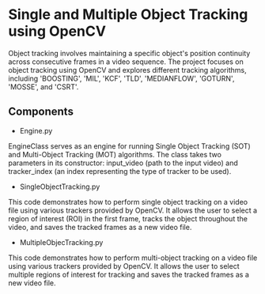<h1> Single and Multiple Object Tracking using OpenCV </h1>

<p> Object tracking involves maintaining a specific object's position continuity across consecutive frames in a video sequence. The project focuses on object tracking using OpenCV and explores different tracking algorithms, including 'BOOSTING', 'MIL', 'KCF', 'TLD', 'MEDIANFLOW', 'GOTURN', 'MOSSE', and 'CSRT'. </p>

<h2> Components </h2>

* Engine.py
  
EngineClass serves as an engine for running Single Object Tracking (SOT) and Multi-Object Tracking (MOT) algorithms. The class takes two parameters in its constructor: input_video (path to the input video) and tracker_index (an index representing the type of tracker to be used).
  
* SingleObjectTracking.py

This code demonstrates how to perform single object tracking on a video file using various trackers provided by OpenCV. It allows the user to select a region of interest (ROI) in the first frame, tracks the object throughout the video, and saves the tracked frames as a new video file.

* MultipleObjecTracking.py
  
This code demonstrates how to perform multi-object tracking on a video file using various trackers provided by OpenCV. It allows the user to select multiple regions of interest for tracking and saves the tracked frames as a new video file.
